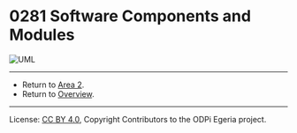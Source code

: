 <!-- SPDX-License-Identifier: CC-BY-4.0 -->
<!-- Copyright Contributors to the ODPi Egeria project. -->

# 0281 Software Components and Modules

![UML](0281-Software-Modules.png#pagewidth)

----

* Return to [Area 2](Area-2-models.md).
* Return to [Overview](.).

----
License: [CC BY 4.0](https://creativecommons.org/licenses/by/4.0/),
Copyright Contributors to the ODPi Egeria project.